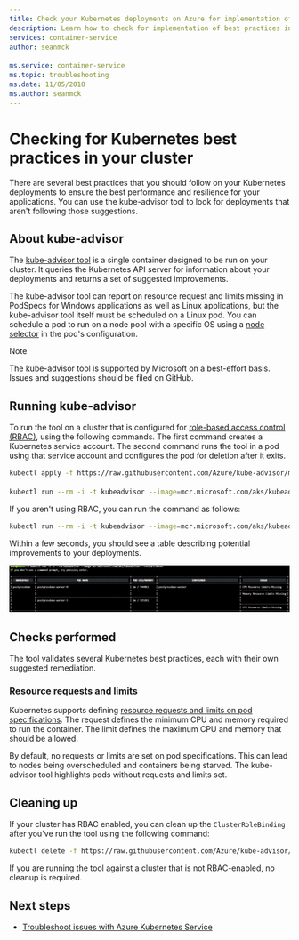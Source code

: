 ```yaml
---
title: Check your Kubernetes deployments on Azure for implementation of best practices
description: Learn how to check for implementation of best practices in your deployments on Azure Kubernetes Service using kube-advisor
services: container-service
author: seanmck

ms.service: container-service
ms.topic: troubleshooting
ms.date: 11/05/2018
ms.author: seanmck
---
```



# Checking for Kubernetes best practices in your cluster

There are several best practices that you should follow on your Kubernetes deployments to ensure the best performance and resilience for your applications. You can use the kube-advisor tool to look for deployments that aren't following those suggestions.

## About kube-advisor

The [kube-advisor tool][kube-advisor-github] is a single container designed to be run on your cluster. It queries the Kubernetes API server for information about your deployments and returns a set of suggested improvements.

The kube-advisor tool can report on resource request and limits missing in PodSpecs for Windows applications as well as Linux applications, but the kube-advisor tool itself must be scheduled on a Linux pod. You can schedule a pod to run on a node pool with a specific OS using a [node selector][k8s-node-selector] in the pod's configuration.

> [!NOTE]
> The kube-advisor tool is supported by Microsoft on a best-effort basis. Issues and suggestions should be filed on GitHub.

## Running kube-advisor

To run the tool on a cluster that is configured for [role-based access control (RBAC)](aad-integration.md), using the following commands. The first command creates a Kubernetes service account. The second command runs the tool in a pod using that service account and configures the pod for deletion after it exits. 

```bash
kubectl apply -f https://raw.githubusercontent.com/Azure/kube-advisor/master/sa.yaml

kubectl run --rm -i -t kubeadvisor --image=mcr.microsoft.com/aks/kubeadvisor --restart=Never --overrides="{ \"apiVersion\": \"v1\", \"spec\": { \"serviceAccountName\": \"kube-advisor\" } }"
```

If you aren't using RBAC, you can run the command as follows:

```bash
kubectl run --rm -i -t kubeadvisor --image=mcr.microsoft.com/aks/kubeadvisor --restart=Never
```

Within a few seconds, you should see a table describing potential improvements to your deployments.

![Kube-advisor output](media/kube-advisor-tool/kube-advisor-output.png)

## Checks performed

The tool validates several Kubernetes best practices, each with their own suggested remediation.

### Resource requests and limits

Kubernetes supports defining [resource requests and limits on pod specifications][kube-cpumem]. The request defines the minimum CPU and memory required to run the container. The limit defines the maximum CPU and memory that should be allowed.

By default, no requests or limits are set on pod specifications. This can lead to nodes being overscheduled and containers being starved. The kube-advisor tool highlights pods without requests and limits set.

## Cleaning up

If your cluster has RBAC enabled, you can clean up the `ClusterRoleBinding` after you've run the tool using the following command:

```bash
kubectl delete -f https://raw.githubusercontent.com/Azure/kube-advisor/master/sa.yaml
```

If you are running the tool against a cluster that is not RBAC-enabled, no cleanup is required.

## Next steps

- [Troubleshoot issues with Azure Kubernetes Service](troubleshooting.md)

<!-- RESOURCES -->

[kube-cpumem]: https://github.com/Azure/azure-quickstart-templates
[kube-advisor-github]: https://github.com/azure/kube-advisor
[k8s-node-selector]:https://kubernetes.io/docs/concepts/configuration/assign-pod-node/#nodeselector